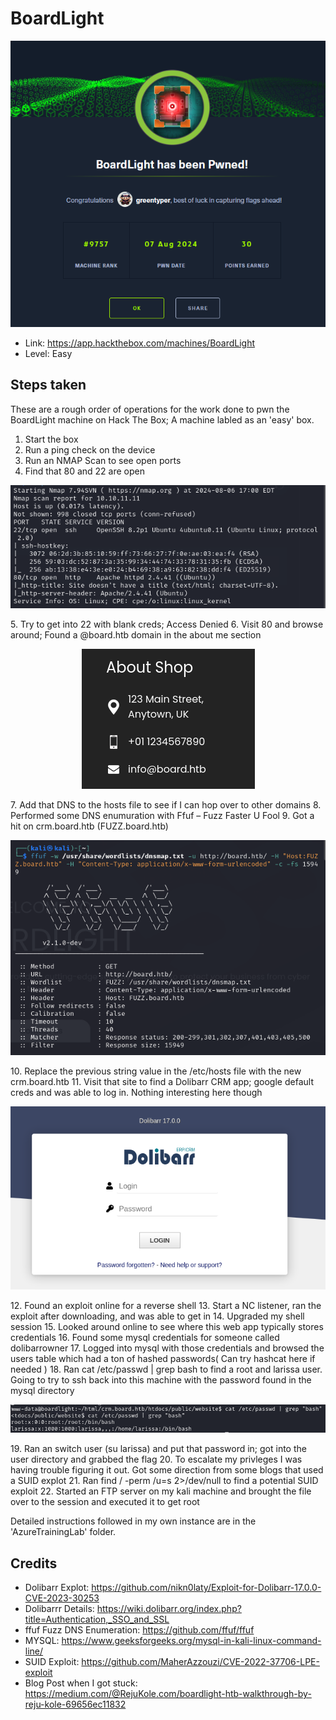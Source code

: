 # BoardLight

<p align="center">
<img src="./Pwned.png?raw=true">
</p>

- Link: https://app.hackthebox.com/machines/BoardLight
- Level: Easy

## Steps taken

These are a rough order of operations for the work done to pwn the BoardLight machine on Hack The Box; A machine labled as an 'easy' box.

1. Start the box
2. Run a ping check on the device 
3. Run an NMAP Scan to see open ports
4. Find that 80 and 22 are open
<p align="center">
<img src="./nmap.png?raw=true">
</p>
5. Try to get into 22 with blank creds; Access Denied
6. Visit 80 and browse around; Found a @board.htb domain in the about me section
<p align="center">
<img src="./domain.png?raw=true">
</p>
7. Add that DNS to the hosts file to see if I can hop over to other domains
8. Performed some DNS enumuration with Ffuf – Fuzz Faster U Fool
9. Got a hit on crm.board.htb (FUZZ.board.htb)
<p align="center">
<img src="./fuzz.png?raw=true">
</p>
10. Replace the previous string value in the /etc/hosts file with the new crm.board.htb
11. Visit that site to find a Dolibarr CRM app; google default creds and was able to log in. Nothing interesting here though
<p align="center">
<img src="./crmapp.png?raw=true">
</p>
12. Found an exploit online for a reverse shell
13. Start a NC listener, ran the exploit after downloading, and was able to get in
14. Upgraded my shell session
15. Looked around online to see where this web app typically stores credentials
16. Found some mysql credentials for someone called dolibarrowner
17. Logged into mysql with those credentials and browsed the users table which had a ton of hashed passwords( Can try hashcat here if needed )
18. Ran cat /etc/passwd | grep bash to find a root and larissa user. Going to try to ssh back into this machine with the password found in the mysql directory
<p align="center">
<img src="./linuxdiscovery.png?raw=true">
</p>
19. Ran an switch user (su larissa) and put that password in; got into the user directory and grabbed the flag
20. To escalate my privleges I was having trouble figuring it out. Got some direction from some blogs that used a SUID explot
21. Ran find / -perm /u=s 2>/dev/null to find a potential SUID exploit
22. Started an FTP server on my kali machine and brought the file over to the session and executed it to get root


Detailed instructions followed in my own instance are in the 'AzureTrainingLab' folder.

## Credits

- Dolibarr Explot: https://github.com/nikn0laty/Exploit-for-Dolibarr-17.0.0-CVE-2023-30253
- Dolibarrr Details: https://wiki.dolibarr.org/index.php?title=Authentication,_SSO_and_SSL
- ffuf Fuzz DNS Enumeration: https://github.com/ffuf/ffuf
- MYSQL: https://www.geeksforgeeks.org/mysql-in-kali-linux-command-line/
- SUID Exploit: https://github.com/MaherAzzouzi/CVE-2022-37706-LPE-exploit
- Blog Post when I got stuck: https://medium.com/@RejuKole.com/boardlight-htb-walkthrough-by-reju-kole-69656ec11832


